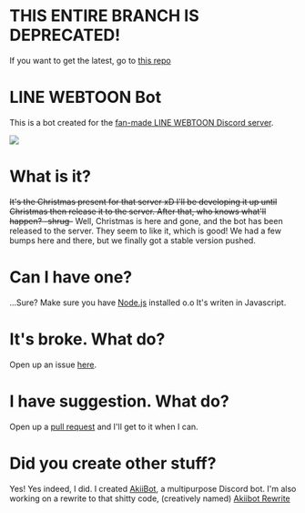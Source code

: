 # THIS ENTIRE BRANCH IS DEPRECATED!
If you want to get the latest, go to [this repo](http://github.com/jennasisis/lwbot-rewrite)



# LINE WEBTOON Bot
This is a bot created for the [fan-made LINE WEBTOON Discord server](https://discord.gg/bQSYxqF).

[<img src="https://canary.discordapp.com/api/guilds/382585019300053013/widget.png?style=banner2">](https://discord.gg/bQSYxqF)

# What is it?
~~It's the Christmas present for that server xD I'll be developing it up until Christmas then release it to the server. After that, who knows what'll happen? -shrug-~~ Well, Christmas is here and gone, and the bot has been released to the server. They seem to like it, which is good! We had a few bumps here and there, but we finally got a stable version pushed.

# Can I have one?
...Sure? Make sure you have [Node.js](http://node.js.org/) installed o.o It's writen in Javascript.

# It's broke. What do?
Open up an issue [here](http://github.com/jennasisis/lwbot/issues).

# I have suggestion. What do?
Open up a [pull request](http://github.com/jennasisis/lwbot/pulls) and I'll get to it when I can.

# Did you create other stuff?
Yes! Yes indeed, I did. I created [AkiiBot](http://github.com/jennasisis/AkiiBot), a multipurpose Discord bot. I'm also working on a rewrite to that shitty code, (creatively named) [Akiibot Rewrite](http://github.com/jennasisis/akiibot-rewrite)
